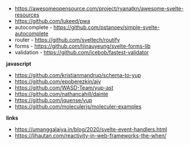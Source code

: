- https://awesomeopensource.com/project/ryanatkn/awesome-svelte-resources
- https://github.com/lukeed/pwa
- autocomplete - https://github.com/pstanoev/simple-svelte-autocomplete
- router - https://github.com/sveltech/routify
- forms - https://github.com/tjinauyeung/svelte-forms-lib
- validation - https://github.com/icebob/fastest-validator

**javascript**

- https://github.com/kristianmandrup/schema-to-yup
- https://github.com/epoberezkin/ajv
- https://github.com/WASD-Team/yup-ast
- https://github.com/nathancahill/dainte
- https://github.com/jquense/yup
- https://github.com/moleculerjs/moleculer-examples

**links**

- https://umanggalaiya.in/blog/2020/svelte-event-handlers.html
- https://lihautan.com/reactivity-in-web-frameworks-the-when/
